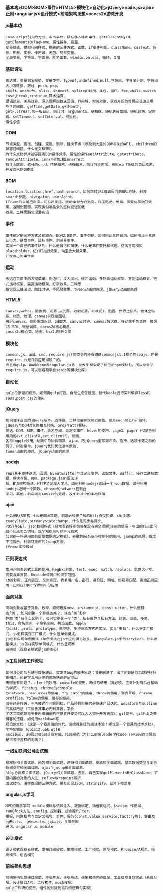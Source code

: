 #### 基本功>DOM>BOM>事件>HTML5>模块化>自动化>jQuery>node.js>ajax>正则>angular.js>设计模式>前端架构思想>cocos2d游戏开发

#### js基本功
    JavaScript引入的方式、点击事件、鼠标移入移出事件、getElementById、getElementsByTagName、属性操作、变量、
    变量赋值、提取行间样式、换肤的三种方式、函数、if条件判断、className、cssText、传参、形参、实参、作用域、闭包、局部变量、
    全局变量、字符串、字面量、匿名函数、window.onload、循环、自增
#### 基础语法
    表达式，变量命名规范、变量类型、typeof,undefined,null,字符串、字符串分割、字符串大小写转换、数组、push、pop、
    shift、unshift、slice、indexOf、splice的妙用、条件、循环、for,while,switch case,break,continue,算术运算、
    逻辑运算、关系运算、深入理解函数返回值、作用域、时间对象、获取月份的时候应该注意哪些？时间戳、getTime,getDate,getMonth,
    getFullYear,第一版日历、倒计时、arguments、随机数、随机换背景图、随机颜色、定时器、setTimeout、setInterval、柯里化、
    惰性求值
#### DOM
    节点类型，查找、创建、克隆、删除、替换节点（涉及到大量的DOM相关的API）、children的兼容性问题、什么是文档碎片、
    为什么文档碎片能够提高DOM操作效率、属性的操作setAttribute、getAttribute、removeAttribute、innerHTML和innerText
    有什么区别、表格的crud、精确搜索、模糊搜索、倒计时的实现、模拟win7系统的日历效果、开发自己的DOM库
#### BOM
    location:location,href,hash,search、如何跳转URL或返回当前URL地址、封装search参数、navigator、userAgent、
    iframe的自适应高度、可见区宽度、滚动条卷去的宽高、百度贴吧、天猫、聚美优品吸顶效果、返回到顶部、实现类似唯品会的图片延迟加载
    效果、二种思路实现瀑布流
#### 事件
    事件绑定的三种方式及优缺点、DOM2.0事件、事件句柄、如何阻止事件冒泡、如何阻止元素默认行为、键盘事件、鼠标事件、浏览器事件、
    实现一个自己的事件队列、什么是冒泡和捕获、什么是事件委托和代理、仿淘宝网模拟placeholder、仿YUI拖拽效果、淘宝放大镜效果、
    开发自己的事件库
#### 运动
    永远在页面中的右键菜单、侧边栏、淡入淡出、缓冲运动、多物体运动框架、万能运动框架、链式运动框架、完美运动框架、打字效果、三种思
    路实现无缝滚动、酷炫时钟、手风琴效果、tween动画的原理、jQuery动画的原理
#### HTML5
    canvas,webGL、摄像机、光源(点光源、散射光源、环境光)、贴图、世界坐标系、物体坐标系、材质、纹理、canvas实现绘图板、
    离屏canvas、给图像加水印、3d魔方、canvas时钟、canvas放大镜、移动端手势事件、微信JS-SDK、微信调试、cocos2d核心概念、
    cocos2d核心类、地图、box2d物理引擎                                                
#### 模块化
    common.js、amd、cmd、require.js(同类型的还有遵循commonjs1.1规范的seajs，但是require.js是目前应用得最广的，
    而且像gulp、Backbone和angular.js等一批大牛都实现了相应的npm模块包，所以学会了require.js，可以很容易学会seajs等模块化库)
#### 自动化
    gulp的原理和使用、如何用gulp打包、自动生成雪碧图、替代koala进行实时编译less和sass,post css的使用                                  
#### jQuery
    如何选择合适的jQuery版本、选择器、三种思路实现隔行变色、使用each简化for循环、jQuery与DOM对象的相互转换、prop与attr探秘、
    筛选、DOM、BOM、事件、命名空间、自定义事件、hover的使用、pageX、pageY（彻底告别难用的evt.clientX,evt.clientY）、动画、
    各种toggle妙用、动画中的回调函数、ajax、用jQuery重写瀑布流、拖拽、选项卡等之前的例子、树形菜单、jQuery代码优化基本原则、
    tween动画的原理、jQuery动画的原理
#### nodejs
    repl基于事件驱动、回调、EventEmitter与自定义事件、读取文件、Buffer、操作二进制数据、模块与包、npm、package.json语法详
    解、B\S架构系统、HTTP协议深入学习、如何利用nodejs返回一个json数据、如何利用nodejs返回一个函数、chrome的network控制台
    学习、其他：前后端对cookie的处理，及HTML5中的本地存储
#### ajax
    什么是B/S架构 什么是同源策略、前端必须要了解的http协议知识、xhr对象、readyState,onreadystatechange、什么是同步与异步、
    POST与GET、json数据格式（经常看到好多前端在没有完全理解json的情况下写出的代码出问题不知道怎么调错，这个知识点可以学习到大
    公司的一些通用的前后端数据约定格式）、谷歌的network控制台的使用、jsonp的原理、百度下拉提示、封装可重用的Jsonp方法、
    iframe实现跨域
#### 正则表达式
    常用正则表达式工具的使用、RegExp对象、test、exec、match、replace、忽略大小写、贪婪与非贪婪、Unicode编码中的汉字范围、
    \b的妙用、正向否定、反向肯定、表单用户名、密码、身份证、网址、邮箱等匹配、高级正则应用：正则在jquery源码中的应用
#### 面向对象
    面向对象与基于对象、枚举、如何理解new、instanceof、constructor、什么是静态’类’、如何创建一个非静态类？、静态’类’和非
    静态’类’有什么区别？、如何实例化一个’类’、私有属性与私有方法、封装、继承、多态、this、命名空间、子命名空间、构造函数、apply
    与call、proto、prototype、原型链、多种继承方式的实现、实现’重载’、什么是工厂模式，js怎样实现工厂模式、什么是单例模式，
    js怎样实现单例模式（单例模式在js中应用得比较多，像angular.js中的service）、什么原型模式，js怎样实现单例模式、什么是观察
    者模式（观察者模式是js的核心）
#### js工程师的工作流程
    如何与公司后台进行数据联调、突发性bug的解决思路：我要崩溃了，出了问题是与后端进行针锋相对，还是学着用正确的思路快速的定位出
    来哪里有问题？、alert的妙用、console的使用、断点的使用（非必须，主要针对有后台基础的学员）、firebug、chrome的console
    与network、resources的使用、try catch的使用、throw的使用、雅虎军规、Chrome profiles、YSlow的使用、缓存的使用、
    借鉴还是抄袭，不再被这个问题困扰，产品经理需要的是快速产品迭代、webstorm与sublime的高级用法（工欲善其事必先利其器，学会
    了这二款前端每天要用编辑器的正确打开姿势可以大大提升开发速度）、git使用、github免费博客的搭建、如何用markdown写
    规范的文档：（这是一个看颜值的时代，请给我最佳的阅读体验！哪怕是一个普通的技术文档）、字符集知识（gb2312,gbk,utf8,
    ascii码）、正规公司代码组织方式、代码规范（为什么前端leader在code review的时候总是挑各种各样的毛病？）
#### 一线互联网公司面试题
    预解析相关面试题、闭包相关面试题、递归相关面试题、继承相关面试题、基本数据类型与复合数据类型相关面试题、ajax与jsonp相关面试题、
    http协议相关面试题、jQuery相关面试题、去重、自己实现getElementsByClassName、扩展内置的对象的方法、reflow与repaint辨析、
    面试技巧、清空数组的三种方式、模拟实现JSON、stringify、延时下拉菜单
#### angular.js学习
    MVC的概念学习 module模块与依赖注入、数据绑定、插值表达式、$scope、作用域、runBlock方法、config、控制器、过滤器filter、
    模板、内置指令与自定义指令、事件、服务(const,value,service,factory等)、路由及ngRoute、ngAnimate、jqLite、与服务器
    通信、angular ui mobile
#### 设计模式
    设计模式观察者模式、发布订阅模式、策略模式、工厂模式、原型模式、Promise/A规范、模块模式、组合模式                                                                                                 
#### 前端架构思想
    前端架构思想接口规范、本地开发、模块系统、框架和类库的选型、工业级项目的实战（系统分解、设计接口API、工程构建、mock数据、
    gulp工作流的使用、组件的封装到最后的逻辑的实现）                                                                               